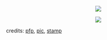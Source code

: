 <p align="center">
  <img src="https://64.media.tumblr.com/810258ddb37ce9edfdcd37ba4fa06853/28993d5c6df80591-da/s500x750/3e9f8ae3ebf22ed699908eec39912a1966acdbf1.pnj" />
</p>
<p align="center">
  <img src="https://64.media.tumblr.com/485c9e26caeab6d01298f1b07ba5d8c6/1b776ac6eac6cf39-5c/s250x400/0d7aa28c9516d6d5a6e3b9fc0126dcf504ae5b82.pnj" />
</p> 

credits: [pfp](https://baka7434.lofter.com/post/1f265a2f_2b409802e), [pic](https://www.tumblr.com/nukboii/701264103841415168/have-this-old-wip-of-the-safey-team-main-room-that), [stamp](https://www.tumblr.com/reverbationensemble/734383245084508160/f2u-w-credit-lobotomy-corp-stamps)


